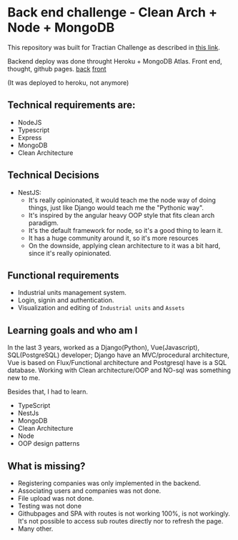 # Back end challenge - Clean Arch + Node + MongoDB

This repository was built for Tractian Challenge as described in [this link](https://tractian.notion.site/Back-End-Software-Engineer-584a6e7bbd8b4ef48fc1e59ce0f964fc).

Backend deploy was done throught Heroku + MongoDB Atlas.
Front end, thought, github pages.
[back](https://thawing-ravine-54889.herokuapp.com/api/)
[front](https://danielpassy.github.io/tractian_challenge/)

(It was deployed to heroku, not anymore)

## Technical requirements are:

- NodeJS
- Typescript
- Express
- MongoDB
- Clean Architecture

## Technical Decisions

- NestJS:
  - It's really opinionated, it would teach me the node way of doing things, just like Django would teach me the "Pythonic way".  
  - It's inspired by the angular heavy OOP style that fits clean arch paradigm.
  - It's the default framework for node, so it's a good thing to learn it.
  - It has a huge community around it, so it's more resources
  - On the downside, applying clean architecture to it was a bit hard, since it's really opinionated.




## Functional requirements

- Industrial units management system.
- Login, signin and authentication.
- Visualization and editing of  `Industrial units` and `Assets`

## Learning goals and who am I

In the last 3 years, worked as a Django(Python), Vue(Javascript), SQL(PostgreSQL) developer; Django have an MVC/procedural architecture, Vue is based on Flux/Functional architecture and Postgresql have is a SQL database.
Working with Clean architecture/OOP and NO-sql was something new to me.

Besides that, I had to learn.

- TypeScript
- NestJs
- MongoDB
- Clean Architecture
- Node
- OOP design patterns

## What is missing?

- Registering companies was only implemented in the backend.
- Associating users and companies was not done.
- File upload was not done.
- Testing was not done
- Githubpages and SPA with routes is not working 100%, is not workingly. It's not possible to access sub routes directly nor to refresh the page.
- Many other.